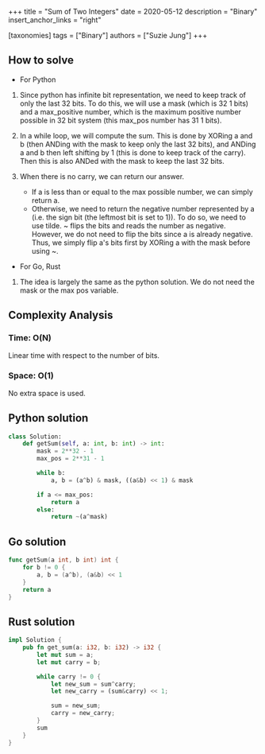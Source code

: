 +++
title = "Sum of Two Integers"
date = 2020-05-12
description = "Binary"
insert_anchor_links = "right"

[taxonomies]
tags = ["Binary"]
authors = ["Suzie Jung"]
+++

## How to solve

* For Python

1. Since python has infinite bit representation, we need to keep track of only the last 32 bits. To do this, we will use a mask (which is 32 1 bits) and a max_positive number, which is the maximum positive number possible in 32 bit system (this max_pos number has 31 1 bits).

2. In a while loop, we will compute the sum. This is done by XORing a and b (then ANDing with the mask to keep only the last 32 bits), and ANDing a and b then left shifting by 1 (this is done to keep track of the carry). Then this is also ANDed with the mask to keep the last 32 bits.

3. When there is no carry, we can return our answer.
    * If a is less than or equal to the max possible number, we can simply return a.
    * Otherwise, we need to return the negative number represented by a (i.e. the sign bit (the leftmost bit is set to 1)). To do so, we need to use tilde. ~ flips the bits and reads the number as negative. However, we do not need to flip the bits since a is already negative. Thus, we simply flip a's bits first by XORing a with the mask before using ~.

* For Go, Rust

1. The idea is largely the same as the python solution. We do not need the mask or the max pos variable.

## Complexity Analysis

### Time: O(N)

Linear time with respect to the number of bits.

### Space: O(1)

No extra space is used.

## Python solution

```python
class Solution:
    def getSum(self, a: int, b: int) -> int:
        mask = 2**32 - 1
        max_pos = 2**31 - 1

        while b:
            a, b = (a^b) & mask, ((a&b) << 1) & mask

        if a <= max_pos:
            return a
        else:
            return ~(a^mask)
```

## Go solution

```go
func getSum(a int, b int) int {
    for b != 0 {
        a, b = (a^b), (a&b) << 1
    }
    return a
}
```

## Rust solution

```rust
impl Solution {
    pub fn get_sum(a: i32, b: i32) -> i32 {
        let mut sum = a;
        let mut carry = b;

        while carry != 0 {
            let new_sum = sum^carry;
            let new_carry = (sum&carry) << 1;

            sum = new_sum;
            carry = new_carry;
        }
        sum
    }
}
```
